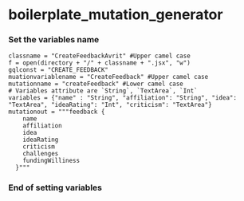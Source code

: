 # boilerplate_mutation_generator


### Set the variables name ###
    classname = "CreateFeedbackAvrit" #Upper camel case
    f = open(directory + "/" + classname + ".jsx", "w")
    gqlconst = "CREATE_FEEDBACK"
    muationvariablename = "CreateFeedback" #Upper camel case
    mutationname = "createFeedback" #Lower camel case
    # Variables attribute are `String`, `TextArea`, `Int`
    variables = {"name" : "String", "affiliation": "String", "idea": "TextArea", "ideaRating": "Int", "criticism": "TextArea"}
    mutationout = """feedback {
        name
        affiliation
        idea
        ideaRating
        criticism
        challenges
        fundingWilliness
      }"""

### End of setting variables ###
